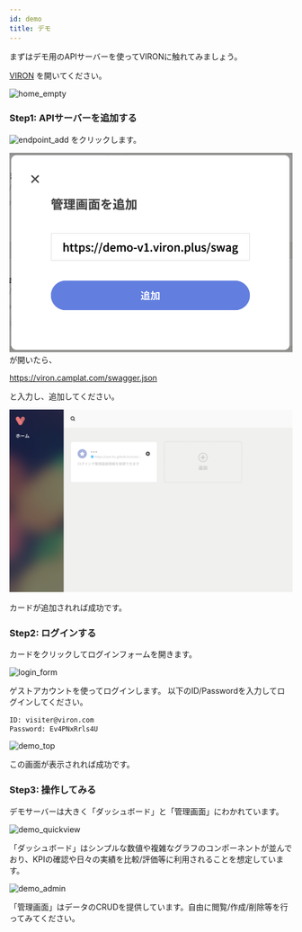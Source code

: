 ```yaml
---
id: demo
title: デモ
---
```


まずはデモ用のAPIサーバーを使ってVIRONに触れてみましょう。

[VIRON](https://cam-inc.github.io/viron/latest) を開いてください。

![home_empty](./assets/home_empty.png)

### Step1: APIサーバーを追加する

![endpoint_add](./assets/endpoint_add.png)
をクリックします。

![endpoint_add_form](./assets/endpoint_add_form.png)
が開いたら、

https://viron.camplat.com/swagger.json

と入力し、追加してください。

![home](./assets/home.png)

カードが追加されれば成功です。

### Step2: ログインする

カードをクリックしてログインフォームを開きます。

![login_form](./assets/login_form.png)

ゲストアカウントを使ってログインします。
以下のID/Passwordを入力してログインしてください。

```
ID: visiter@viron.com
Password: Ev4PNxRrls4U
```

![demo_top](./assets/demo_top.png)

この画面が表示されれば成功です。

### Step3: 操作してみる

デモサーバーは大きく「ダッシュボード」と「管理画面」にわかれています。

![demo_quickview](./assets/demo_quickview.png)

「ダッシュボード」はシンプルな数値や複雑なグラフのコンポーネントが並んでおり、KPIの確認や日々の実績を比較/評価等に利用されることを想定しています。

![demo_admin](./assets/demo_admin.png)

「管理画面」はデータのCRUDを提供しています。自由に閲覧/作成/削除等を行ってみてください。

